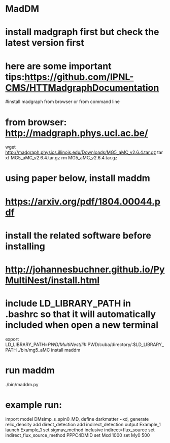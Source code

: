 # MadDM
# install madgraph first but check the latest version first
# here are some important tips:https://github.com/IPNL-CMS/HTTMadgraphDocumentation

#install madgraph from browser or from command line
# from browser: http://madgraph.phys.ucl.ac.be/
wget http://madgraph.physics.illinois.edu/Downloads/MG5_aMC_v2.6.4.tar.gz
tar xf MG5_aMC_v2.6.4.tar.gz
rm MG5_aMC_v2.6.4.tar.gz
# using paper below, install maddm
# https://arxiv.org/pdf/1804.00044.pdf
# install the related software before installing
# http://johannesbuchner.github.io/PyMultiNest/install.html
# include LD_LIBRARY_PATH in .bashrc so that it will automatically included when open a new terminal
export LD_LIBRARY_PATH=$PWD/MultiNest/lib:$PWD/cuba/directory/:$LD_LIBRARY_PATH
./bin/mg5_aMC
install maddm

# run maddm
./bin/maddm.py
# example run:
import model DMsimp_s_spin0_MD,
define darkmatter ~xd,
generate relic_density
add direct_detection
add indirect_detection
output Example_1
launch Example_1
set sigmav_method inclusive
indirect=flux_source
set indirect_flux_source_method PPPC4DMID
set Mxd 1000
set My0 500

